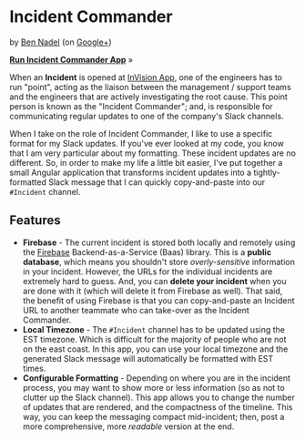 
# Incident Commander

by [Ben Nadel][bennadel] (on [Google+][googleplus])

**[Run Incident Commander App][app]** »

When an **Incident** is opened at [InVision App][invisionapp], one of the engineers has 
to run "point", acting as the liaison between the management / support teams and the 
engineers that are actively investigating the root cause. This point person is known as 
the "Incident Commander"; and, is responsible for communicating regular updates to one
of the company's Slack channels.

When I take on the role of Incident Commander, I like to use a specific format for my
Slack updates. If you've ever looked at my code, you know that I am very particular about
my formatting. These incident updates are no different. So, in order to make my life a 
little bit easier, I've put together a small Angular application that transforms incident 
updates into a tightly-formatted Slack message that I can quickly copy-and-paste into our
`#Incident` channel.

## Features

* **Firebase** - The current incident is stored both locally and remotely using the 
  [Firebase][firebase] Backend-as-a-Service (Baas) library. This is a **public
  database**, which means you shouldn't store _overly-sensitive_ information in your 
  incident. However, the URLs for the individual incidents are extremely hard to guess.
  And, you can **delete your incident** when you are done with it (which will delete it
  from Firebase as well). That said, the benefit of using Firebase is that you can 
  copy-and-paste an Incident URL to another teammate who can take-over as the Incident
  Commander.
* **Local Timezone** - The `#Incident` channel has to be updated using the EST timezone.
  Which is difficult for the majority of people who are not on the east coast. In this 
  app, you can use your local timezone and the generated Slack message will automatically
  be formatted with EST times.
* **Configurable Formatting** - Depending on where you are in the incident process, you 
  may want to show more or less information (so as not to clutter up the Slack channel).
  This app allows you to change the number of updates that are rendered, and the 
  compactness of the timeline. This way, you can keep the messaging compact mid-incident;
  then, post a more comprehensive, more _readable_ version at the end.


[bennadel]: https://www.bennadel.com
[googleplus]: https://plus.google.com/108976367067760160494?rel=author
[invisionapp]: https://www.bennadel.com/invision/co-founder.htm
[app]: https://www.incident-commander.com/
[firebase]: https://firebase.google.com/
